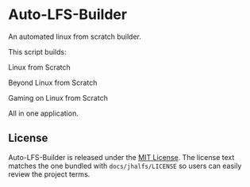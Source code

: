 # Auto-LFS-Builder

An automated linux from scratch builder.

This script builds:

Linux from Scratch

Beyond Linux from Scratch

Gaming on Linux from Scratch


All in one application.

## License

Auto-LFS-Builder is released under the [MIT License](LICENSE). The license text matches the one bundled with `docs/jhalfs/LICENSE` so users can easily review the project terms.
